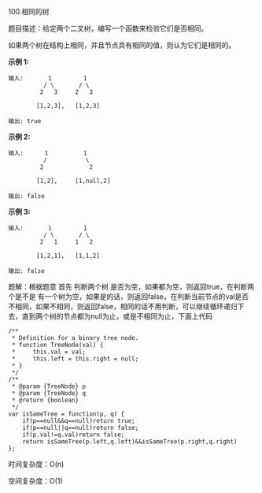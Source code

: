 100.相同的树

题目描述：给定两个二叉树，编写一个函数来检验它们是否相同。

如果两个树在结构上相同，并且节点具有相同的值，则认为它们是相同的。

**示例 1:**

```
输入:       1         1
          / \       / \
         2   3     2   3

        [1,2,3],   [1,2,3]

输出: true
```

 **示例 2:** 

```
输入:      1          1
          /           \
         2             2

        [1,2],     [1,null,2]

输出: false
```

 **示例 3:** 

```
输入:       1         1
          / \       / \
         2   1     1   2

        [1,2,1],   [1,1,2]

输出: false
```

题解：根据题意 首先 判断两个树 是否为空，如果都为空，则返回true，在判断两个是不是 有一个树为空，如果是的话，则返回false，在判断当前节点的val是否 不相同，如果不相同，则返回false，相同的话不用判断，可以继续循环递归下去，直到两个树的节点都为null为止，或是不相同为止，下面上代码

```
/**
 * Definition for a binary tree node.
 * function TreeNode(val) {
 *     this.val = val;
 *     this.left = this.right = null;
 * }
 */
/**
 * @param {TreeNode} p
 * @param {TreeNode} q
 * @return {boolean}
 */
var isSameTree = function(p, q) {
    if(p==null&&q==null)return true;
    if(p==null||q==null)return false;
    if(p.val!=q.val)return false;
    return isSameTree(p.left,q.left)&&isSameTree(p.right,q.right)
};
```

时间复杂度：O(n)

空间复杂度：O(1)